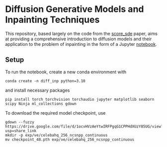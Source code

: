 # Diffusion Generative Models and Inpainting Techniques

This repository, based largely on the code from the [score_sde](https://github.com/yang-song/score_sde_pytorch) paper, aims at providing a comprehensive introduction to diffusion models and their application to the problem of inpainting in the form of a Jupyter [notebook](AAA_notebook.ipynb).

## Setup

To run the notebook, create a new conda environment with

```
conda create -n diff_inp python=3.10
```

and install necessary packages

```
pip install torch torchvision torchaudio jupyter matplotlib seaborn scipy Ninja ml_collections gdown
```

To download the required model checkpoint, use

```
gdown --fuzzy https://drive.google.com/file/d/1ocvHVzAeYtwIRFPgqG1CPPHdXUzY85UG/view?usp=share_link
mkdir -p exp/ve/celebahq_256_ncsnpp_continuous
mv checkpoint_48.pth exp/ve/celebahq_256_ncsnpp_continuous
```